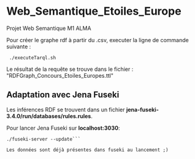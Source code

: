 # Web_Semantique_Etoiles_Europe
Projet Web Semantique M1 ALMA

Pour créer le graphe rdf à partir du .csv, executer la ligne de commande suivante :

     ./executeTarql.sh

Le résultat de la requête se trouve dans le fichier : "RDFGraph_Concours_Etoiles_Europes.ttl"

## Adaptation avec Jena Fuseki

Les inférences RDF se trouvent dans un fichier **jena-fuseki-3.4.0/run/databases/rules.rules**.

Pour lancer Jena Fuseki sur **localhost:3030**: 
```cd jena-fuseki-3.4.0
./fuseki-server --update```

Les données sont déjà présentes dans fuseki au lancement ;)
